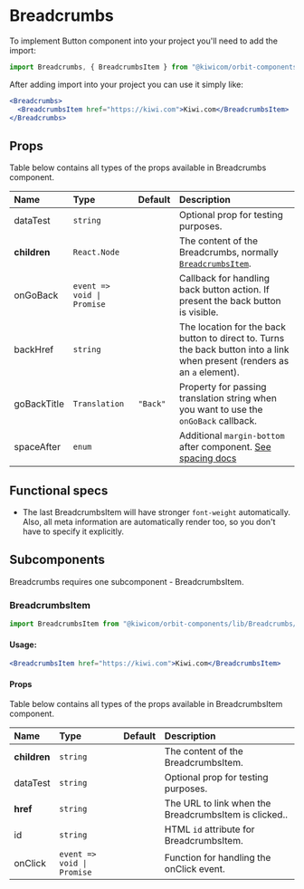 # Breadcrumbs

To implement Button component into your project you'll need to add the import:

```jsx
import Breadcrumbs, { BreadcrumbsItem } from "@kiwicom/orbit-components/lib/Breadcrumbs";
```

After adding import into your project you can use it simply like:

```jsx
<Breadcrumbs>
  <BreadcrumbsItem href="https://kiwi.com">Kiwi.com</BreadcrumbsItem>
</Breadcrumbs>
```

## Props

Table below contains all types of the props available in Breadcrumbs component.

| Name         | Type                       | Default  | Description                                                                                                                                                                  |
| :----------- | :------------------------- | :------- | :--------------------------------------------------------------------------------------------------------------------------------------------------------------------------- |
| dataTest     | `string`                   |          | Optional prop for testing purposes.                                                                                                                                          |
| **children** | `React.Node`               |          | The content of the Breadcrumbs, normally [`BreadcrumbsItem`](#breadcrumbsitem).                                                                                              |
| onGoBack     | `event => void \| Promise` |          | Callback for handling back button action. If present the back button is visible.                                                                                             |
| backHref     | `string`                   |          | The location for the back button to direct to. Turns the back button into a link when present (renders as an `a` element).                                                   |
| goBackTitle  | `Translation`              | `"Back"` | Property for passing translation string when you want to use the `onGoBack` callback.                                                                                        |
| spaceAfter   | `enum`                     |          | Additional `margin-bottom` after component. [See spacing docs](https://github.com/kiwicom/orbit-components/tree/master/packages/orbit-components/src/common/getSpacingToken) |

## Functional specs

- The last BreadcrumbsItem will have stronger `font-weight` automatically. Also, all meta information are automatically render too, so you don't have to specify it explicitly.

## Subcomponents

Breadcrumbs requires one subcomponent - BreadcrumbsItem.

### BreadcrumbsItem

```jsx
import BreadcrumbsItem from "@kiwicom/orbit-components/lib/Breadcrumbs/BreadcrumbsItem";
```

#### Usage:

```jsx
<BreadcrumbsItem href="https://kiwi.com">Kiwi.com</BreadcrumbsItem>
```

#### Props

Table below contains all types of the props available in BreadcrumbsItem component.

| Name         | Type                       | Default | Description                                           |
| :----------- | :------------------------- | :------ | :---------------------------------------------------- |
| **children** | `string`                   |         | The content of the BreadcrumbsItem.                   |
| dataTest     | `string`                   |         | Optional prop for testing purposes.                   |
| **href**     | `string`                   |         | The URL to link when the BreadcrumbsItem is clicked.. |
| id           | `string`                   |         | HTML `id` attribute for BreadcrumbsItem.              |
| onClick      | `event => void \| Promise` |         | Function for handling the onClick event.              |
